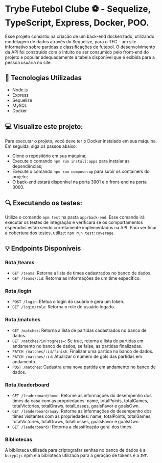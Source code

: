 # Trybe Futebol Clube ⚽️ - Sequelize, TypeScript, Express, Docker, POO.
Esse projeto consistiu na criação de um back-end dockerizado, utilizando modelagem de dados através do Sequelize, para o TFC - um site informativo sobre partidas e classificações de futebol. O desenvolvimento da API foi construído com o intuito de ser consumido pelo front-end do projeto e popular adequadamente a tabela disponível que é exibida para a pessoa usuária no site.

## :hammer: Tecnologias Utilizadas
- Node.js
- Express
- Sequelize
- MySQL
- Docker

## :computer: Visualize este projeto:
Para executar o projeto, você deve ter o Docker instalado em sua máquina. Em seguida, siga os passos abaixo:
- Clone o repositório em sua máquina;
- Execute o comando `npm run install:apps` para instalar as dependências;
- Execute o comando `npm run compose:up` para subir os containers do projeto;
- O back-end estará disponível na porta 3001 e o front-end na porta 3000.

## :mag: Executando os testes:
Utilize o comando `npm test` na pasta `app/back-end`. Esse comando irá executar os testes de integração e  verificará se os comportamentos esperados estão sendo corretamente implementados na API. Para verificar a cobertura dos testes, utilize: `npm run test:coverage`.

## :bulb: Endpoints Disponíveis

### Rota /teams
- `GET /teams`: Retorna a lista de times cadastrados no banco de dados.
- `GET /teams/:id`: Retorna as informações de um time específico.
  
### Rota /login
- `POST /login`: Efetua o login do usuário e gera um token.
- `GET /login/role`: Retorna o role do usuário logado.

### Rota /matches
- `GET /matches`: Retorna a lista de partidas cadastrados no banco de dados.
- `GET /matches?inProgress=`: Se true, retorna a lista de partidas em andamento no banco de dados, se false, as partidas finalizadas.
- `PATCH /matches/:id/finish`: Finalizar uma partida no banco de dados.
- `PATCH /matches/:id`: Atualizar o número de gols das partidas em andamento.
- `POST /matches`: Cadastra uma nova partida em andamento no banco de dados.

### Rota /leaderboard
- `GET /leaderboard/home`: Retorne as informações do desempenho dos times da casa com as propriedades: name, totalPoints, totalGames, totalVictories, totalDraws, totalLosses, goalsFavor e goalsOwn.
- `GET /leaderboard/away`: Retorne as informações do desempenho dos times visitantes com as propriedades: name, totalPoints, totalGames, totalVictories, totalDraws, totalLosses, goalsFavor e goalsOwn.
- `GET /leaderboard/`:  Retorna a classificação geral dos times.

### Bibliotecas
A biblioteca utilizada para criptografar senhas no banco de dados é a `bcryptjs` npm e a biblioteca utilizada para a geração de tokens é a `JWT`.
